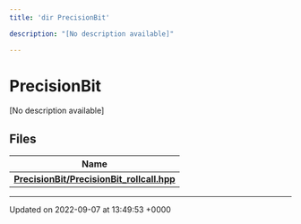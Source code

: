 ```yaml
---
title: 'dir PrecisionBit'

description: "[No description available]"

---
```


# PrecisionBit



[No description available]

## Files

| Name           |
| -------------- |
| **[PrecisionBit/PrecisionBit_rollcall.hpp](/documentation/code/files/precisionbit__rollcall_8hpp/#file-precisionbit-rollcallhpp)**  |






-------------------------------

Updated on 2022-09-07 at 13:49:53 +0000
